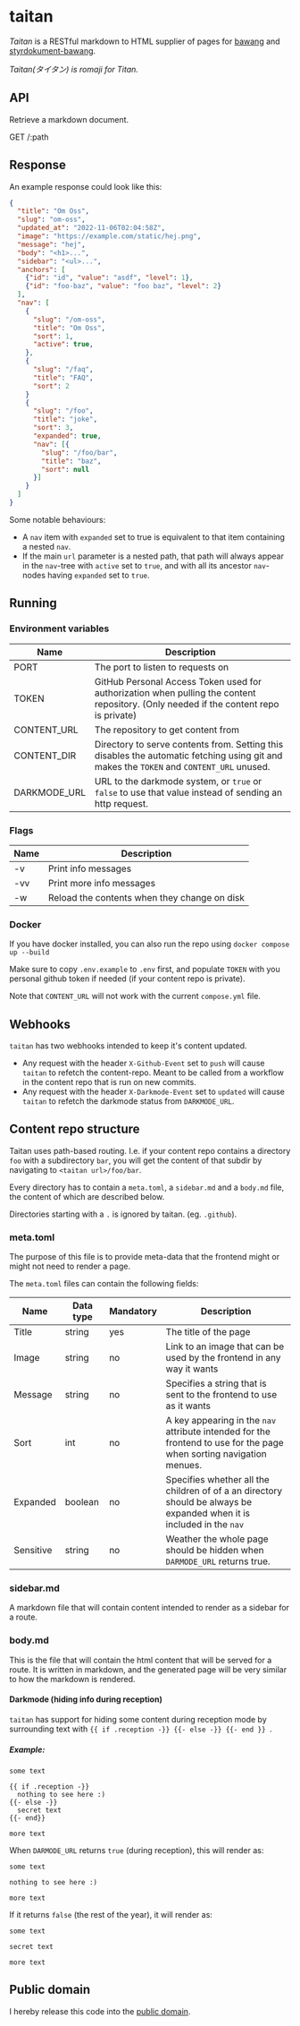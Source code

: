 # taitan

*Taitan* is a RESTful markdown to HTML supplier of pages for [bawang](http://github.com/datasektionen/bawang) and [styrdokument-bawang](https://github.com/datasektionen/styrdokument-bawang).

*Taitan(タイタン) is romaji for Titan.*

## API

Retrieve a markdown document.

GET /:path

## Response

An example response could look like this:
```json
{
  "title": "Om Oss",
  "slug": "om-oss",
  "updated_at": "2022-11-06T02:04:58Z",
  "image": "https://example.com/static/hej.png",
  "message": "hej",
  "body": "<h1>...",
  "sidebar": "<ul>...",
  "anchors": [
    {"id": "id", "value": "asdf", "level": 1},
    {"id": "foo-baz", "value": "foo baz", "level": 2}
  ],
  "nav": [
    {
      "slug": "/om-oss",
      "title": "Om Oss",
      "sort": 1,
      "active": true, 
    },
    {
      "slug": "/faq",
      "title": "FAQ",
      "sort": 2
    }
    {
      "slug": "/foo",
      "title": "joke",
      "sort": 3,
      "expanded": true,
      "nav": [{
        "slug": "/foo/bar",
        "title": "baz",
        "sort": null
      }]
    }
  ]
}
```

Some notable behaviours:

* A `nav` item with `expanded` set to true is equivalent to that item containing a nested `nav`.
* If the main `url` parameter is a nested path, that path will always appear in the `nav`-tree with `active` set to `true`, and with all its ancestor `nav`-nodes having `expanded` set to `true`.


## Running 

### Environment variables

| Name         | Description                                                                                                                              |
| ------------ | ---------------------------------------------------------------------------------------------------------------------------------------- |
| PORT         | The port to listen to requests on                                                                                                        |
| TOKEN        | GitHub Personal Access Token used for authorization when pulling the content repository. (Only needed if the content repo is private)    |
| CONTENT_URL  | The repository to get content from                                                                                                       |
| CONTENT_DIR  | Directory to serve contents from. Setting this disables the automatic fetching using git and makes the `TOKEN` and `CONTENT_URL` unused. |
| DARKMODE_URL | URL to the darkmode system, or `true` or `false` to use that value instead of sending an http request.                                   |

### Flags

| Name | Description                                  |
| ---- | -------------------------------------------- |
| -v   | Print info messages                          |
| -vv  | Print more info messages                     |
| -w   | Reload the contents when they change on disk |

### Docker

If you have docker installed, you can also run the repo using `docker compose up --build`

Make sure to copy `.env.example` to `.env` first, and populate `TOKEN` with you personal github token if needed (if your content repo is private).

Note that `CONTENT_URL` will not work with the current `compose.yml` file.

## Webhooks

`taitan` has two webhooks intended to keep it's content updated.

* Any request with the header `X-Github-Event` set to `push` will cause `taitan` to refetch the content-repo. Meant to be called from a workflow in the content repo that is run on new commits.
* Any request with the header `X-Darkmode-Event` set to `updated` will cause `taitan` to refetch the darkmode status from `DARKMODE_URL`.

## Content repo structure

Taitan uses path-based routing. I.e. if your content repo contains a directory `foo` with a subdirectory `bar`, you will get the content of that subdir by navigating to `<taitan url>/foo/bar`.

Every directory has to contain a `meta.toml`, a `sidebar.md` and a `body.md` file, the content of which are described below.

Directories starting with a `.` is ignored by taitan. (eg. `.github`).

### meta.toml

The purpose of this file is to provide meta-data that the frontend might or might not need to render a page. 

The `meta.toml` files can contain the following fields:

| Name      | Data type | Mandatory | Description                                                                                                           |
| --------- | --------- | --------- | --------------------------------------------------------------------------------------------------------------------- |
| Title     | string    | yes       | The title of the page                                                                                                 |
| Image     | string    | no        | Link to an image that can be used by the frontend in any way it wants                                                 |
| Message   | string    | no        | Specifies a string that is sent to the frontend to use as it wants                                                    |
| Sort      | int       | no        | A key appearing in the `nav` attribute intended for the frontend to use for the page when sorting navigation menues.  |
| Expanded  | boolean   | no        | Specifies whether all the children of of a an directory should be always be expanded when it is included in the `nav` |
| Sensitive | string    | no        | Weather the whole page should be hidden when `DARMODE_URL` returns true.                                              |

### sidebar.md

A markdown file that will contain content intended to render as a sidebar for a route.

### body.md

This is the file that will contain the html content that will be served for a route. It is written in markdown, and the generated page will be very similar to how the markdown is rendered.

#### Darkmode (hiding info during reception)

`taitan` has support for hiding some content during reception mode by surrounding text with `{{ if .reception -}} {{- else -}} {{- end }} `.

##### Example:

```
some text

{{ if .reception -}}
  nothing to see here :)
{{- else -}}
  secret text
{{- end}}

more text

```
When `DARMODE_URL` returns `true` (during reception), this will render as:

```
some text

nothing to see here :)

more text
```
If it returns `false` (the rest of the year), it will render as:
```
some text

secret text

more text
```

## Public domain

I hereby release this code into the [public domain](https://creativecommons.org/publicdomain/zero/1.0/).

